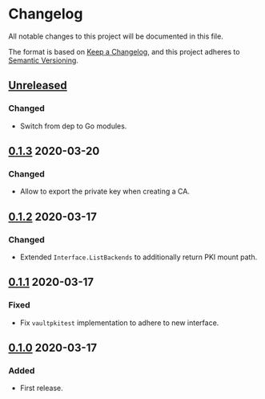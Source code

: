 # Changelog

All notable changes to this project will be documented in this file.

The format is based on [Keep a Changelog](https://keepachangelog.com/en/1.0.0/),
and this project adheres to [Semantic Versioning](https://semver.org/spec/v2.0.0.html).



## [Unreleased]

### Changed

- Switch from dep to Go modules.



## [0.1.3] 2020-03-20

### Changed

- Allow to export the private key when creating a CA.



## [0.1.2] 2020-03-17

### Changed

- Extended `Interface.ListBackends` to additionally return PKI mount path.



## [0.1.1] 2020-03-17

### Fixed

- Fix `vaultpkitest` implementation to adhere to new interface.


## [0.1.0] 2020-03-17

### Added

- First release.



[Unreleased]: https://github.com/giantswarm/vaultpki/compare/v0.1.3...HEAD

[0.1.3]: https://github.com/giantswarm/vaultpki/compare/v0.1.2...v0.1.3
[0.1.2]: https://github.com/giantswarm/vaultpki/compare/v0.1.1...v0.1.2
[0.1.1]: https://github.com/giantswarm/vaultpki/compare/v0.1.0...v0.1.1

[0.1.0]: https://github.com/giantswarm/vaultpki/releases/tag/v0.1.0

